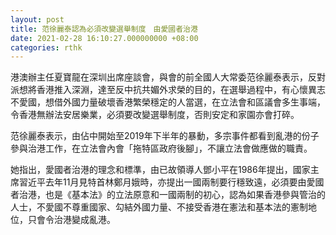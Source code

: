 ```yaml
---
layout: post
title: 范徐麗泰認為必須改變選舉制度　由愛國者治港
date: 2021-02-28 16:10:27.000000000 +08:00
categories: rthk
---
```


港澳辦主任夏寶龍在深圳出席座談會，與會的前全國人大常委范徐麗泰表示，反對派想將香港推入深淵，達至反中抗共媚外求榮的目的，在選舉過程中，有心懷異志不愛國，想借外國力量破壞香港繁榮穩定的人當選，在立法會和區議會多生事端，令香港無辦法安居樂業，必須要改變選舉制度，否則安定和家園亦會打碎。

范徐麗泰表示，由佔中開始至2019年下半年的暴動，多宗事件都看到亂港的份子參與治港工作，在立法會內會「拖特區政府後腳」，不讓立法會做應做的職責。

她指出，愛國者治港的理念和標準，由已故領導人鄧小平在1986年提出，國家主席習近平去年11月見特首林鄭月娥時，亦提出一國兩制要行穩致遠，必須要由愛國者治港，也是《基本法》的立法原意和一國兩制的初心，認為如果香港參與管治的人士，不愛國不尊重國家、勾結外國力量、不接受香港在憲法和基本法的憲制地位，只會令治港變成亂港。
